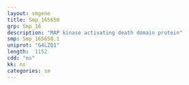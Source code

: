 ```yaml
---
layout: smgene
title: Smp_165650
grp: Smp_16
description: "MAP kinase activating death domain protein"
smp: Smp_165650.1
uniprot: "G4LZQ1"
length:  1152
cdd: "ns"
kk: ns
categories: sm
---
```

